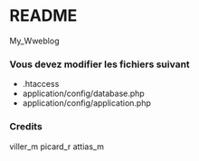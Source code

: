 # README #

My_Wweblog

### Vous devez modifier les fichiers suivant ###

* .htaccess
* application/config/database.php
* application/config/application.php

### Credits ###
viller_m
picard_r
attias_m
